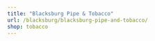 ```yaml
---
title: "Blacksburg Pipe & Tobacco"
url: /blacksburg/blacksburg-pipe-and-tobacco/
shop: tobacco
---
```

